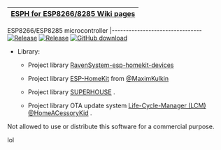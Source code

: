 [ESPH for ESP8266/8285 Wiki pages ](https://github.com/wwns/esph-devices/wiki) | 
-------------------------------------------------------------------------------|


 ESP8266/ESP8285 microcontroller 
|--------------------------------
[![Release](https://img.shields.io/github/v/tag/wwns/esph-devices/releases?color=red&label=release)](https://github.com/wwns/esph-devices/releases)
[![Release](https://img.shields.io/github/v/tag/wwns/esph?color=blue&label=release)](https://github.com/wwns/esph/releases)
[![GitHub download](https://img.shields.io/github/downloads/wwns/esph/total.svg)](https://github.com/wwns/esph/releases/latest)

* Library:

  * Project library [RavenSystem-esp-homekit-devices](https://github.com/RavenSystem/esp-homekit-devices) 

  * Project library [ESP-HomeKit](https://github.com/maximkulkin/esp-homekit) from [@MaximKulkin](https://github.com/maximkulkin)

  * Project library [SUPERHOUSE](https://github.com/SuperHouse/esp-open-rtos) .

  * Project library OTA update system [Life-Cycle-Manager (LCM)](https://github.com/HomeACcessoryKid/life-cycle-manager)
[@HomeACessoryKid](https://github.com/HomeACcessoryKid) .


Not allowed to use or distribute this software for a commercial purpose.

lol
